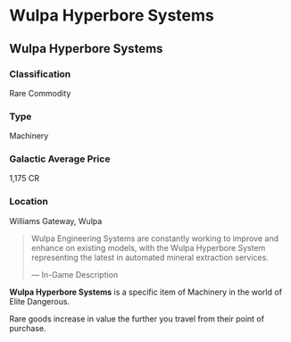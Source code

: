 # Wulpa Hyperbore Systems
## Wulpa Hyperbore Systems

### Classification

Rare Commodity

### Type

Machinery

### Galactic Average Price

1,175 CR

### Location

Williams Gateway, Wulpa

> 
> 
> Wulpa Engineering Systems are constantly working to improve and enhance on existing models, with the Wulpa Hyperbore System representing the latest in automated mineral extraction services.
> 
> 
> — In-Game Description
> 

**Wulpa Hyperbore Systems** is a specific item of Machinery in the world of Elite Dangerous.

Rare goods increase in value the further you travel from their point of purchase.